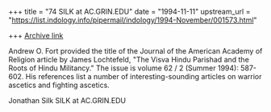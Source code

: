 +++
title = "74 SILK at AC.GRIN.EDU"
date = "1994-11-11"
upstream_url = "https://list.indology.info/pipermail/indology/1994-November/001573.html"

+++
[Archive link](https://list.indology.info/pipermail/indology/1994-November/001573.html)

Andrew O. Fort provided the title of  the Journal of the American Academy
of Religion  article by James Lochtefeld,  "The Visva Hindu Parishad and
the Roots of Hindu Militancy."  The issue is volume 62 / 2 (Summer 1994):
587-602.   His references list a number of interesting-sounding articles on
warrior ascetics and fighting ascetics.

Jonathan Silk
SILK at AC.GRIN.EDU







